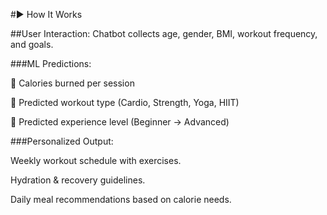 #▶️ How It Works

##User Interaction: Chatbot collects age, gender, BMI, workout frequency, and goals.

###ML Predictions:

🔹 Calories burned per session

🔹 Predicted workout type (Cardio, Strength, Yoga, HIIT)

🔹 Predicted experience level (Beginner → Advanced)

###Personalized Output:

Weekly workout schedule with exercises.

Hydration & recovery guidelines.

Daily meal recommendations based on calorie needs.
